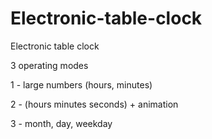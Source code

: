 # Electronic-table-clock
Electronic table clock

3 operating modes

1 - large numbers (hours, minutes)

2 - (hours minutes seconds) + animation

3 - month, day, weekday
